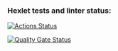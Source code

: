 ### Hexlet tests and linter status:
[![Actions Status](https://github.com/irina92-08/frontend-project-11/actions/workflows/hexlet-check.yml/badge.svg)](https://github.com/irina92-08/frontend-project-11/actions)

[![Quality Gate Status](https://sonarcloud.io/api/project_badges/measure?project=irina92-08_frontend-project-11&metric=alert_status)](https://sonarcloud.io/summary/new_code?id=irina92-08_frontend-project-11)